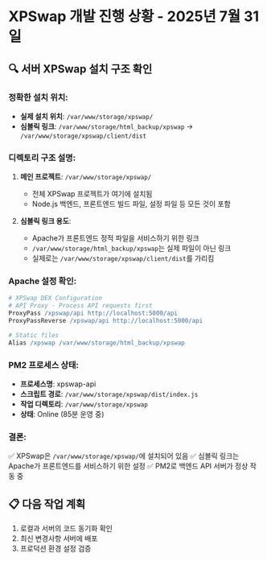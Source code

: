 # XPSwap 개발 진행 상황 - 2025년 7월 31일

## 🔍 서버 XPSwap 설치 구조 확인

### 정확한 설치 위치:
- **실제 설치 위치**: `/var/www/storage/xpswap/`
- **심볼릭 링크**: `/var/www/storage/html_backup/xpswap` → `/var/www/storage/xpswap/client/dist`

### 디렉토리 구조 설명:
1. **메인 프로젝트**: `/var/www/storage/xpswap/`
   - 전체 XPSwap 프로젝트가 여기에 설치됨
   - Node.js 백엔드, 프론트엔드 빌드 파일, 설정 파일 등 모든 것이 포함

2. **심볼릭 링크 용도**:
   - Apache가 프론트엔드 정적 파일을 서비스하기 위한 링크
   - `/var/www/storage/html_backup/xpswap`는 실제 파일이 아닌 링크
   - 실제로는 `/var/www/storage/xpswap/client/dist`를 가리킴

### Apache 설정 확인:
```apache
# XPSwap DEX Configuration
# API Proxy - Process API requests first
ProxyPass /xpswap/api http://localhost:5000/api
ProxyPassReverse /xpswap/api http://localhost:5000/api

# Static files
Alias /xpswap /var/www/storage/html_backup/xpswap
```

### PM2 프로세스 상태:
- **프로세스명**: xpswap-api
- **스크립트 경로**: `/var/www/storage/xpswap/dist/index.js`
- **작업 디렉토리**: `/var/www/storage/xpswap`
- **상태**: Online (85분 운영 중)

### 결론:
✅ XPSwap은 `/var/www/storage/xpswap/`에 설치되어 있음
✅ 심볼릭 링크는 Apache가 프론트엔드를 서비스하기 위한 설정
✅ PM2로 백엔드 API 서버가 정상 작동 중

## 📋 다음 작업 계획
1. 로컬과 서버의 코드 동기화 확인
2. 최신 변경사항 서버에 배포
3. 프로덕션 환경 설정 검증
